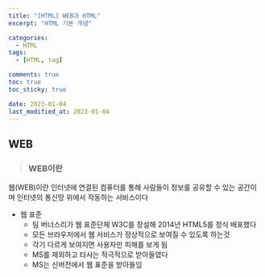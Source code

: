 ```yaml
---
title: "[HTML] WEB과 HTML"
excerpt: "HTML 기본 개념"

categories:
  - HTML
tags:
  - [HTML, tag]

comments: true
toc: true
toc_sticky: true

date: 2023-01-04
last_modified_at: 2023-01-04
---
```


## WEB

> ### WEB이란

웹(WEB)이란 인터넷에 연결된 컴퓨터를 통해 사람들이 정보를 공유할 수 있는 공간이며 인터넷의 통신망 위에서 작동하는 서비스이다

- 웹 표준
  - 팀 버너스리가 웹 표준단체 W3C를 창설해 2014년 HTML5를 정식 배포했다
  - 모든 브라우저에서 웹 서비스가 정상적으로 보여질 수 있도록 하는것
  - 각기 다르게 보여지면 사용자만 피해를 보게 됨
  - MS를 제외하고 타사는 적극적으로 받아들였다
  - MS는 신버전에서 웹 표준을 받아들임

